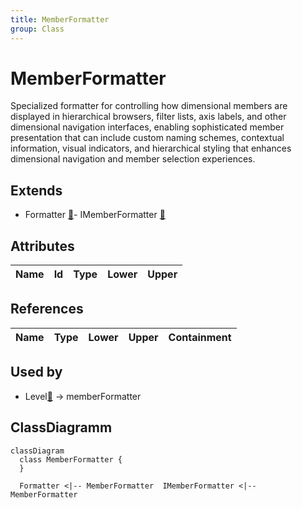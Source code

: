 ```yaml
---
title: MemberFormatter
group: Class
---
```


# MemberFormatter<a name="class-memberformatter"></a>

Specialized formatter for controlling how dimensional members are displayed in hierarchical browsers, filter lists, axis labels, and other dimensional navigation interfaces, enabling sophisticated member presentation that can include custom naming schemes, contextual information, visual indicators, and hierarchical styling that enhances dimensional navigation and member selection experiences.
## Extends
- Formatter [🔗](./class-Formatter)- IMemberFormatter [🔗](./class-IMemberFormatter)
## Attributes

<table>
  <thead>
    <tr>
      <th>Name</th>
      <th>Id</th>
      <th>Type</th>
      <th>Lower</th>
      <th>Upper</th>
    </tr>
  </thead>
  <tbody>
  </tbody>
</table>

## References

<table>
  <thead>
    <tr>
      <th>Name</th>
      <th>Type</th>
      <th>Lower</th>
      <th>Upper</th>
      <th>Containment</th>
    </tr>
  </thead>
  <tbody>
  </tbody>
</table>



## Used by

- Level[🔗](./class-Level) → memberFormatter

## ClassDiagramm

```mermaid
classDiagram
  class MemberFormatter {
  }

  Formatter <|-- MemberFormatter  IMemberFormatter <|-- MemberFormatter

```
